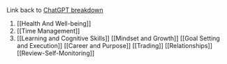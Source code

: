 Link back to [ChatGPT breakdown](https://chatgpt.com/c/68568070-38ac-800e-a7c6-9a75cde7e234)
1. [[Health And Well-being]]
2. [[Time Management]]
3. [[Learning and Cognitive Skills]]
[[Mindset and Growth]]
[[Goal Setting and Execution]]
[[Career and Purpose]]
[[Trading]]
[[Relationships]]
[[Review-Self-Monitoring]]

